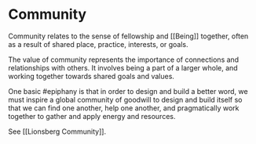 # Community
Community relates to the sense of fellowship and [[Being]] together, often as a result of shared place, practice, interests, or goals. 

The value of community represents the importance of connections and relationships with others. It involves being a part of a larger whole, and working together towards shared goals and values.

One basic #epiphany is that in order to design and build a better word, we must inspire a global community of goodwill to design and build itself so that we can find one another, help one another, and pragmatically work together to gather and apply energy and resources. 

See [[Lionsberg Community]]. 

